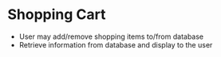 # Shopping Cart
* User may add/remove shopping items to/from database
* Retrieve information from database and display to the user

